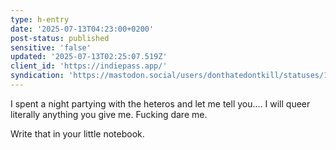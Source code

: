 ```yaml
---
type: h-entry
date: '2025-07-13T04:23:00+0200'
post-status: published
sensitive: 'false'
updated: '2025-07-13T02:25:07.519Z'
client_id: 'https://indiepass.app/'
syndication: 'https://mastodon.social/users/donthatedontkill/statuses/114843549473135904'
---
```

I spent a night partying with the heteros and let me tell you.... I will queer literally anything you give me. Fucking dare me.

Write that in your little notebook.
